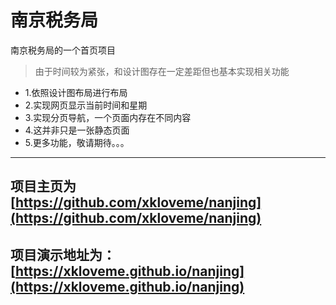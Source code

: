 # 南京税务局
南京税务局的一个首页项目
>由于时间较为紧张，和设计图存在一定差距但也基本实现相关功能
- 1.依照设计图布局进行布局
- 2.实现网页显示当前时间和星期
- 3.实现分页导航，一个页面内存在不同内容
- 4.这并非只是一张静态页面
- 5.更多功能，敬请期待。。。
*****
## 项目主页为[https://github.com/xkloveme/nanjing](https://github.com/xkloveme/nanjing)
## 项目演示地址为：[https://xkloveme.github.io/nanjing](https://xkloveme.github.io/nanjing)
